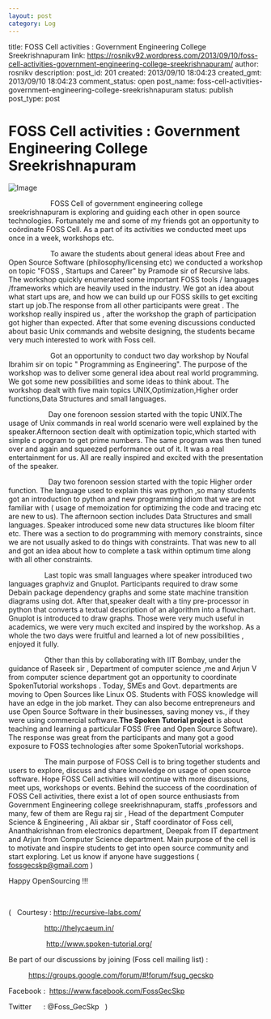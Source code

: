 ```yaml
---
layout: post
category: Log
---
```


title: FOSS Cell activities : Government Engineering College Sreekrishnapuram
link: https://rosnikv92.wordpress.com/2013/09/10/foss-cell-activities-government-engineering-college-sreekrishnapuram/
author: rosnikv
description: 
post_id: 201
created: 2013/09/10 18:04:23
created_gmt: 2013/09/10 18:04:23
comment_status: open
post_name: foss-cell-activities-government-engineering-college-sreekrishnapuram
status: publish
post_type: post

# FOSS Cell activities : Government Engineering College Sreekrishnapuram

![Image](http://rosnikv92.files.wordpress.com/2013/09/544974_365724533470542_100000989945415_971798_1878938283_n.jpg?w=487)

                     FOSS Cell of government engineering college sreekrishnapuram is exploring and guiding each other in open source technologies. Fortunately me and some of my friends got an opportunity to coördinate FOSS Cell. As a part of its activities we conducted meet ups once in a week, workshops etc.

                     To aware the students about general ideas about Free and Open Source Software (philosophy/licensing etc) we conducted a workshop on topic "FOSS , Startups and Career" by Pramode sir of Recursive labs. The workshop quickly enumerated some important FOSS tools / languages /frameworks which are heavily used in the industry. We got an idea about what start ups are, and how we can build up our FOSS skills to get exciting start up job.The response from all other participants were great . The workshop really inspired us , after the workshop the graph of participation got higher than expected. After that some evening discussions conducted about basic Unix commands and website designing, the students became very much interested to work with Foss cell.

                     Got an opportunity to conduct two day workshop by Noufal Ibrahim sir on topic " Programming as Engineering". The purpose of the workshop was to deliver some general idea about real world programming. We got some new possibilities and some ideas to think about. The workshop dealt with five main topics UNIX,Optimization,Higher order functions,Data Structures and small languages.

                    Day one forenoon session started with the topic UNIX.The usage of Unix commands in real world scenario were well explained by the speaker.Afternoon section dealt with optimization topic,which started with simple c program to get prime numbers. The same program was then tuned over and again and squeezed performance out of it. It was a real entertainment for us. All are really inspired and excited with the presentation of the speaker.

                    Day two forenoon session started with the topic Higher order function. The language used to explain this was python ,so many students got an introduction to python and new programming idiom that we are not familiar with ( usage of memoization for optimizing the code and tracing etc are new to us). The afternoon section includes Data Structures and small languages. Speaker introduced some new data structures like bloom filter etc. There was a section to do programming with memory constraints, since we are not usually asked to do things with constraints. That was new to all and got an idea about how to complete a task within optimum time along with all other constraints.

                  Last topic was small languages where speaker introduced two languages graphviz and Gnuplot. Participants required to draw some Debain package dependency graphs and some state machine transition diagrams using dot. After that,speaker dealt with a tiny pre-processor in python that converts a textual description of an algorithm into a flowchart. Gnuplot is introduced to draw graphs. Those were very much useful in academics, we were very much excited and inspired by the workshop. As a whole the two days were fruitful and learned a lot of new possibilities , enjoyed it fully.

                  Other than this by collaborating with IIT Bombay, under the guidance of Raseek sir , Department of computer science ,me and Arjun V from computer science department got an opportunity to coordinate SpokenTutorial workshops . Today, SMEs and Govt. departments are moving to Open Sources like Linux OS. Students with FOSS knowledge will have an edge in the job market. They can also become entrepreneurs and use Open Source Software in their businesses, saving money vs., if they were using commercial software.**The Spoken Tutorial project** is about teaching and learning a particular FOSS (Free and Open Source Software). The response was great from the participants and many got a good exposure to FOSS technologies after some SpokenTutorial workshops.

                  The main purpose of FOSS Cell is to bring together students and users to explore, discuss and share knowledge on usage of open source software. Hope FOSS Cell activities will continue with more discussions, meet ups, workshops or events. Behind the success of the coordination of FOSS Cell activities, there exist a lot of open source enthusiasts from Government Engineering college sreekrishnapuram, staffs ,professors and many, few of them are Regu raj sir , Head of the department Computer Science & Engineering , Ali akbar sir , Staff coordinator of Foss cell, Ananthakrishnan from electronics department, Deepak from IT department and Arjun from Computer Science department. Main purpose of the cell is to motivate and inspire students to get into open source community and start exploring. Let us know if anyone have suggestions ( fossgecskp@gmail.com )

Happy OpenSourcing !!!

 

(   Courtesy : http://recursive-labs.com/

                  http://thelycaeum.in/

                   http://www.spoken-tutorial.org/

Be part of our discussions by joining (Foss cell mailing list) :

          https://groups.google.com/forum/#!forum/fsug_gecskp

Facebook :  https://www.facebook.com/FossGecSkp

Twitter      : @Foss_GecSkp   )
